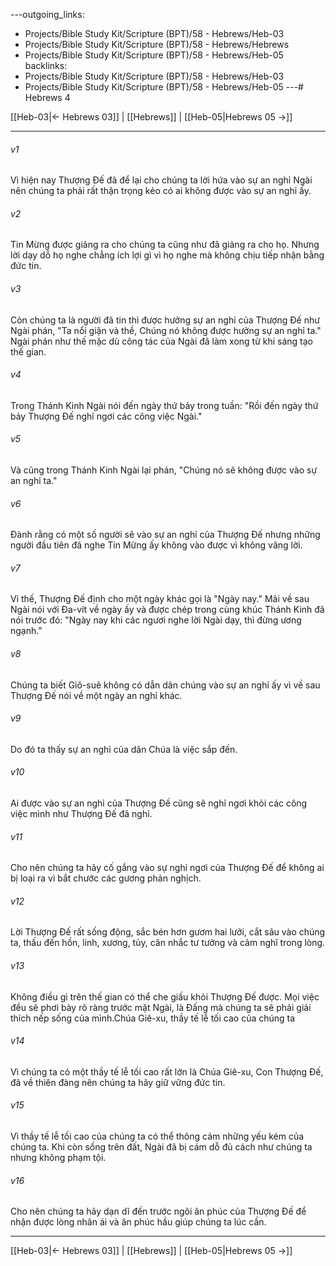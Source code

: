 ---outgoing_links:
  - Projects/Bible Study Kit/Scripture (BPT)/58 - Hebrews/Heb-03
  - Projects/Bible Study Kit/Scripture (BPT)/58 - Hebrews/Hebrews
  - Projects/Bible Study Kit/Scripture (BPT)/58 - Hebrews/Heb-05
backlinks:
  - Projects/Bible Study Kit/Scripture (BPT)/58 - Hebrews/Heb-03
  - Projects/Bible Study Kit/Scripture (BPT)/58 - Hebrews/Heb-05
---# Hebrews 4

[[Heb-03|← Hebrews 03]] | [[Hebrews]] | [[Heb-05|Hebrews 05 →]]
***



###### v1 
Vì hiện nay Thượng Đế đã để lại cho chúng ta lời hứa vào sự an nghỉ Ngài nên chúng ta phải rất thận trọng kẻo có ai không được vào sự an nghỉ ấy. 

###### v2 
Tin Mừng được giảng ra cho chúng ta cũng như đã giảng ra cho họ. Nhưng lời dạy dỗ họ nghe chẳng ích lợi gì vì họ nghe mà không chịu tiếp nhận bằng đức tin. 

###### v3 
Còn chúng ta là người đã tin thì được hưởng sự an nghỉ của Thượng Đế như Ngài phán, "Ta nổi giận và thề, Chúng nó không được hưởng sự an nghỉ ta." Ngài phán như thế mặc dù công tác của Ngài đã làm xong từ khi sáng tạo thế gian. 

###### v4 
Trong Thánh Kinh Ngài nói đến ngày thứ bảy trong tuần: "Rồi đến ngày thứ bảy Thượng Đế nghỉ ngơi các công việc Ngài." 

###### v5 
Và cũng trong Thánh Kinh Ngài lại phán, "Chúng nó sẽ không được vào sự an nghỉ ta." 

###### v6 
Đành rằng có một số người sẽ vào sự an nghỉ của Thượng Đế nhưng những người đầu tiên đã nghe Tin Mừng ấy không vào được vì không vâng lời. 

###### v7 
Vì thế, Thượng Đế định cho một ngày khác gọi là "Ngày nay." Mãi về sau Ngài nói với Đa-vít về ngày ấy và được chép trong cùng khúc Thánh Kinh đã nói trước đó: "Ngày nay khi các ngươi nghe lời Ngài dạy, thì đừng ương ngạnh." 

###### v8 
Chúng ta biết Giô-suê không có dẫn dân chúng vào sự an nghỉ ấy vì về sau Thượng Đế nói về một ngày an nghỉ khác. 

###### v9 
Do đó ta thấy sự an nghỉ của dân Chúa là việc sắp đến. 

###### v10 
Ai được vào sự an nghỉ của Thượng Đế cũng sẽ nghỉ ngơi khỏi các công việc mình như Thượng Đế đã nghỉ. 

###### v11 
Cho nên chúng ta hãy cố gắng vào sự nghỉ ngơi của Thượng Đế để không ai bị loại ra vì bắt chước các gương phản nghịch. 

###### v12 
Lời Thượng Đế rất sống động, sắc bén hơn gươm hai lưỡi, cắt sâu vào chúng ta, thấu đến hồn, linh, xương, tủy, cân nhắc tư tưởng và cảm nghĩ trong lòng. 

###### v13 
Không điều gì trên thế gian có thể che giấu khỏi Thượng Đế được. Mọi việc đều sẽ phơi bày rõ ràng trước mặt Ngài, là Đấng mà chúng ta sẽ phải giải thích nếp sống của mình.Chúa Giê-xu, thầy tế lễ tối cao của chúng ta 

###### v14 
Vì chúng ta có một thầy tế lễ tối cao rất lớn là Chúa Giê-xu, Con Thượng Đế, đã về thiên đàng nên chúng ta hãy giữ vững đức tin. 

###### v15 
Vì thầy tế lễ tối cao của chúng ta có thể thông cảm những yếu kém của chúng ta. Khi còn sống trên đất, Ngài đã bị cám dỗ đủ cách như chúng ta nhưng không phạm tội. 

###### v16 
Cho nên chúng ta hãy dạn dĩ đến trước ngôi ân phúc của Thượng Đế để nhận được lòng nhân ái và ân phúc hầu giúp chúng ta lúc cần.

***
[[Heb-03|← Hebrews 03]] | [[Hebrews]] | [[Heb-05|Hebrews 05 →]]
